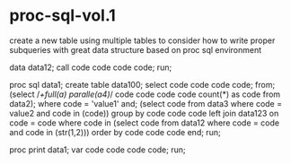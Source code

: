 # proc-sql-vol.1
create a new table using multiple tables to consider how to write proper subqueries with great data structure based on proc sql environment

data data12;
call code code code code;
run;

proc sql data1;
create table data100;
select code code code code;
from; (select /*+full(a) paralle(a4)*/
code code code code count(*) as code from data2);
where code = 'value1' 
and; (select code from data3 where code = value2 and code in (code))
group by code code code
left join data123
on code = code
where code in (select code from data12 where code = code and code in (str(1,2)))
order by code code code
end;
run;

proc print data1;
var code code code code;
run;
